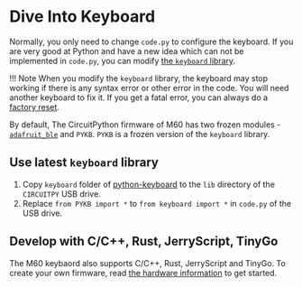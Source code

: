 # Dive Into Keyboard

Normally, you only need to change `code.py` to configure the keyboard.
If you are very good at Python and have a new idea which can not be implemented in `code.py`,
you can modify [the `keyboard` library](https://github.com/makerdiary/python-keyboard/tree/main/keyboard).


!!! Note
    When you modify the `keyboard` library, the keyboard may stop working if there is any syntax error or other error in the code. You will need another keyboard to fix it. If you get a fatal error, you can always do a [factory reset](/factory_reset).

By default, The CircuitPython firmware of M60 has two frozen modules - [`adafruit_ble`](https://github.com/adafruit/Adafruit_CircuitPython_BLE) and `PYKB`. `PYKB` is a frozen version of the `keyboard` library.

## Use latest `keyboard` library
1. Copy `keyboard` folder of [python-keyboard](https://github.com/makerdiary/python-keyboard/tree/main/keyboard) to the `lib` directory of the `CIRCUITPY` USB drive.
2. Replace `from PYKB import *` to `from keyboard import *` in `code.py` of the USB drive.


## Develop with C/C++, Rust, JerryScript, TinyGo
The M60 keybaord also supports C/C++, Rust, JerryScript and TinyGo. To create your own firmware, read [the hardware information](hardware) to get started.